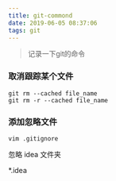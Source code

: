```yaml
---
title: git-commond
date: 2019-06-05 08:37:06
tags: git
---
```



> 记录一下git的命令


### 取消跟踪某个文件

```
git rm --cached file_name
git rm -r --cached file_name
```

### 添加忽略文件

```
vim .gitignore
```

忽略 idea 文件夹


*.idea 

<!--more-->